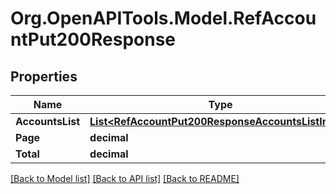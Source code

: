 # Org.OpenAPITools.Model.RefAccountPut200Response

## Properties

Name | Type | Description | Notes
------------ | ------------- | ------------- | -------------
**AccountsList** | [**List&lt;RefAccountPut200ResponseAccountsListInner&gt;**](RefAccountPut200ResponseAccountsListInner.md) |  | [optional] 
**Page** | **decimal** |  | [optional] 
**Total** | **decimal** |  | [optional] 

[[Back to Model list]](../README.md#documentation-for-models) [[Back to API list]](../README.md#documentation-for-api-endpoints) [[Back to README]](../README.md)

